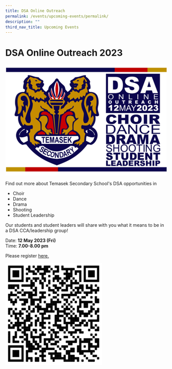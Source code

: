 ```yaml
---
title: DSA Online Outreach
permalink: /events/upcoming-events/permalink/
description: ""
third_nav_title: Upcoming Events
---
```

# DSA Online Outreach 2023
![](/images/dsa%20outreach%20banner.jpeg)

Find out more about Temasek Secondary School's DSA opportunities in  

*   Choir
*   Dance
*   Drama
*   Shooting
*   Student Leadership
  
Our students and student leaders will share with you what it means to be in a DSA CCA/leadership group!  
  
Date:&nbsp;**12 May 2023 (Fri)**  
Time:&nbsp;**7.00-8.00 pm**  

Please register [here.](https://tinyurl.com/2023TMS-DSA-OpenHouse-Regn)  
  
<img style="width:60%" src="/images/qr.jpg">